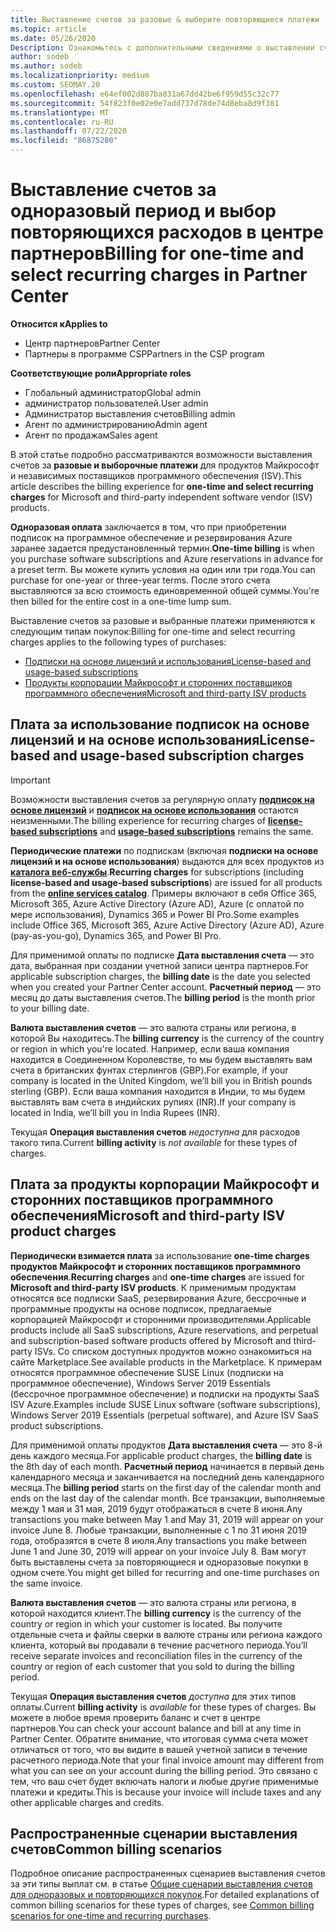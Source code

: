 ```yaml
---
title: Выставление счетов за разовые & выберите повторяющиеся платежи
ms.topic: article
ms.date: 05/26/2020
Description: Ознакомьтесь с дополнительными сведениями о выставлении счетов в центре партнеров по одноразовому выставлению счетов, чтобы заранее заданные условия и выставление счетов за выбор, повторяющиеся расходы.
author: sodeb
ms.author: sodeb
ms.localizationpriority: medium
ms.custom: SEOMAY.20
ms.openlocfilehash: e64ef002d887ba831a67dd42be6f959d55c32c77
ms.sourcegitcommit: 54f823f0e02e0e7add737d78de74d8eba8d9f381
ms.translationtype: MT
ms.contentlocale: ru-RU
ms.lasthandoff: 07/22/2020
ms.locfileid: "86875280"
---
```

# <a name="billing-for-one-time-and-select-recurring-charges-in-partner-center"></a><span data-ttu-id="2917d-103">Выставление счетов за одноразовый период и выбор повторяющихся расходов в центре партнеров</span><span class="sxs-lookup"><span data-stu-id="2917d-103">Billing for one-time and select recurring charges in Partner Center</span></span>

<span data-ttu-id="2917d-104">**Относится к**</span><span class="sxs-lookup"><span data-stu-id="2917d-104">**Applies to**</span></span>
- <span data-ttu-id="2917d-105">Центр партнеров</span><span class="sxs-lookup"><span data-stu-id="2917d-105">Partner Center</span></span>
- <span data-ttu-id="2917d-106">Партнеры в программе CSP</span><span class="sxs-lookup"><span data-stu-id="2917d-106">Partners in the CSP program</span></span>

<span data-ttu-id="2917d-107">**Соответствующие роли**</span><span class="sxs-lookup"><span data-stu-id="2917d-107">**Appropriate roles**</span></span>
- <span data-ttu-id="2917d-108">Глобальный администратор</span><span class="sxs-lookup"><span data-stu-id="2917d-108">Global admin</span></span>
- <span data-ttu-id="2917d-109">администратор пользователей.</span><span class="sxs-lookup"><span data-stu-id="2917d-109">User admin</span></span>
- <span data-ttu-id="2917d-110">Администратор выставления счетов</span><span class="sxs-lookup"><span data-stu-id="2917d-110">Billing admin</span></span>
- <span data-ttu-id="2917d-111">Агент по администрированию</span><span class="sxs-lookup"><span data-stu-id="2917d-111">Admin agent</span></span>
- <span data-ttu-id="2917d-112">Агент по продажам</span><span class="sxs-lookup"><span data-stu-id="2917d-112">Sales agent</span></span>

<span data-ttu-id="2917d-113">В этой статье подробно рассматриваются возможности выставления счетов за **разовые и выборочные платежи** для продуктов Майкрософт и независимых поставщиков программного обеспечения (ISV).</span><span class="sxs-lookup"><span data-stu-id="2917d-113">This article describes the billing experience for **one-time and select recurring charges** for Microsoft and third-party independent software vendor (ISV) products.</span></span> 

<span data-ttu-id="2917d-114">**Одноразовая оплата** заключается в том, что при приобретении подписок на программное обеспечение и резервирования Azure заранее задается предустановленный термин.</span><span class="sxs-lookup"><span data-stu-id="2917d-114">**One-time billing** is when you purchase software subscriptions and Azure reservations in advance for a preset term.</span></span> <span data-ttu-id="2917d-115">Вы можете купить условия на один или три года.</span><span class="sxs-lookup"><span data-stu-id="2917d-115">You can purchase for one-year or three-year terms.</span></span> <span data-ttu-id="2917d-116">После этого счета выставляются за всю стоимость единовременной общей суммы.</span><span class="sxs-lookup"><span data-stu-id="2917d-116">You're then billed for the entire cost in a one-time lump sum.</span></span>

<span data-ttu-id="2917d-117">Выставление счетов за разовые и выбранные платежи применяются к следующим типам покупок:</span><span class="sxs-lookup"><span data-stu-id="2917d-117">Billing for one-time and select recurring charges applies to the following types of purchases:</span></span>

- [<span data-ttu-id="2917d-118">Подписки на основе лицензий и использования</span><span class="sxs-lookup"><span data-stu-id="2917d-118">License-based and usage-based subscriptions</span></span>](#license-based-and-usage-based-subscription-charges)
- [<span data-ttu-id="2917d-119">Продукты корпорации Майкрософт и сторонних поставщиков программного обеспечения</span><span class="sxs-lookup"><span data-stu-id="2917d-119">Microsoft and third-party ISV products</span></span>](#microsoft-and-third-party-isv-product-charges)

## <a name="license-based-and-usage-based-subscription-charges"></a><span data-ttu-id="2917d-120">Плата за использование подписок на основе лицензий и на основе использования</span><span class="sxs-lookup"><span data-stu-id="2917d-120">License-based and usage-based subscription charges</span></span>

> [!IMPORTANT]
> <span data-ttu-id="2917d-121">Возможности выставления счетов за регулярную оплату [**подписок на основе лицензий**](license-based-billing.md) и [**подписок на основе использования**](usage-based-billing.md) остаются неизменными.</span><span class="sxs-lookup"><span data-stu-id="2917d-121">The billing experience for recurring charges of [**license-based subscriptions**](license-based-billing.md) and [**usage-based subscriptions**](usage-based-billing.md) remains the same.</span></span>

<span data-ttu-id="2917d-122">**Периодические платежи** по подпискам (включая **подписки на основе лицензий и на основе использования**) выдаются для всех продуктов из [**каталога веб-службы**](https://partner.microsoft.com/commerce/preferredoffers/list).</span><span class="sxs-lookup"><span data-stu-id="2917d-122">**Recurring charges** for subscriptions (including **license-based and usage-based subscriptions**) are issued for all products from the [**online services catalog**](https://partner.microsoft.com/commerce/preferredoffers/list).</span></span> <span data-ttu-id="2917d-123">Примеры включают в себя Office 365, Microsoft 365, Azure Active Directory (Azure AD), Azure (с оплатой по мере использования), Dynamics 365 и Power BI Pro.</span><span class="sxs-lookup"><span data-stu-id="2917d-123">Some examples include Office 365, Microsoft 365, Azure Active Directory (Azure AD), Azure (pay-as-you-go), Dynamics 365, and Power BI Pro.</span></span>

<span data-ttu-id="2917d-124">Для применимой оплаты по подписке **Дата выставления счета** — это дата, выбранная при создании учетной записи центра партнеров.</span><span class="sxs-lookup"><span data-stu-id="2917d-124">For applicable subscription charges, the **billing date** is the date you selected when you created your Partner Center account.</span></span> <span data-ttu-id="2917d-125">**Расчетный период** — это месяц до даты выставления счетов.</span><span class="sxs-lookup"><span data-stu-id="2917d-125">The **billing period** is the month prior to your billing date.</span></span>

<span data-ttu-id="2917d-126">**Валюта выставления счетов** — это валюта страны или региона, в которой Вы находитесь.</span><span class="sxs-lookup"><span data-stu-id="2917d-126">The **billing currency** is the currency of the country or region in which you're located.</span></span> <span data-ttu-id="2917d-127">Например, если ваша компания находится в Соединенном Королевстве, то мы будем выставлять вам счета в британских фунтах стерлингов (GBP).</span><span class="sxs-lookup"><span data-stu-id="2917d-127">For example, if your company is located in the United Kingdom, we’ll bill you in British pounds sterling (GBP).</span></span> <span data-ttu-id="2917d-128">Если ваша компания находится в Индии, то мы будем выставлять вам счета в индийских рупиях (INR).</span><span class="sxs-lookup"><span data-stu-id="2917d-128">If your company is located in India, we’ll bill you in India Rupees (INR).</span></span>

<span data-ttu-id="2917d-129">Текущая **Операция выставления счетов** *недоступна* для расходов такого типа.</span><span class="sxs-lookup"><span data-stu-id="2917d-129">Current **billing activity** is *not available* for these types of charges.</span></span>

## <a name="microsoft-and-third-party-isv-product-charges"></a><span data-ttu-id="2917d-130">Плата за продукты корпорации Майкрософт и сторонних поставщиков программного обеспечения</span><span class="sxs-lookup"><span data-stu-id="2917d-130">Microsoft and third-party ISV product charges</span></span>

<span data-ttu-id="2917d-131">**Периодически взимается плата** за использование **one-time charges** **продуктов Майкрософт и сторонних поставщиков программного обеспечения**.</span><span class="sxs-lookup"><span data-stu-id="2917d-131">**Recurring charges** and **one-time charges** are issued for **Microsoft and third-party ISV products**.</span></span> <span data-ttu-id="2917d-132">К применимым продуктам относятся все подписки SaaS, резервирования Azure, бессрочные и программные продукты на основе подписок, предлагаемые корпорацией Майкрософт и сторонними производителями.</span><span class="sxs-lookup"><span data-stu-id="2917d-132">Applicable products include all SaaS subscriptions, Azure reservations, and perpetual and subscription-based software products offered by Microsoft and third-party ISVs.</span></span> <span data-ttu-id="2917d-133">Со списком доступных продуктов можно ознакомиться на сайте Marketplace.</span><span class="sxs-lookup"><span data-stu-id="2917d-133">See available products in the Marketplace.</span></span> <span data-ttu-id="2917d-134">К примерам относятся программное обеспечение SUSE Linux (подписки на программное обеспечение), Windows Server 2019 Essentials (бессрочное программное обеспечение) и подписки на продукты SaaS ISV Azure.</span><span class="sxs-lookup"><span data-stu-id="2917d-134">Examples include SUSE Linux software (software subscriptions), Windows Server 2019 Essentials (perpetual software), and Azure ISV SaaS product subscriptions.</span></span>

<span data-ttu-id="2917d-135">Для применимой оплаты продуктов **Дата выставления счета** — это 8-й день каждого месяца.</span><span class="sxs-lookup"><span data-stu-id="2917d-135">For applicable product charges, the **billing date** is the 8th day of each month.</span></span> <span data-ttu-id="2917d-136">**Расчетный период** начинается в первый день календарного месяца и заканчивается на последний день календарного месяца.</span><span class="sxs-lookup"><span data-stu-id="2917d-136">The **billing period** starts on the first day of the calendar month and ends on the last day of the calendar month.</span></span> <span data-ttu-id="2917d-137">Все транзакции, выполняемые между 1 мая и 31 мая, 2019 будут отображаться в счете 8 июня.</span><span class="sxs-lookup"><span data-stu-id="2917d-137">Any transactions you make between May 1 and May 31, 2019 will appear on your invoice June 8.</span></span> <span data-ttu-id="2917d-138">Любые транзакции, выполненные с 1 по 31 июня 2019 года, отобразятся в счете 8 июля.</span><span class="sxs-lookup"><span data-stu-id="2917d-138">Any transactions you make between June 1 and June 30, 2019 will appear on your invoice July 8.</span></span> <span data-ttu-id="2917d-139">Вам могут быть выставлены счета за повторяющиеся и одноразовые покупки в одном счете.</span><span class="sxs-lookup"><span data-stu-id="2917d-139">You might get billed for recurring and one-time purchases on the same invoice.</span></span>

<span data-ttu-id="2917d-140">**Валюта выставления счетов** — это валюта страны или региона, в которой находится клиент.</span><span class="sxs-lookup"><span data-stu-id="2917d-140">The **billing currency** is the currency of the country or region in which your customer is located.</span></span> <span data-ttu-id="2917d-141">Вы получите отдельные счета и файлы сверки в валюте страны или региона каждого клиента, который вы продавали в течение расчетного периода.</span><span class="sxs-lookup"><span data-stu-id="2917d-141">You’ll receive separate invoices and reconciliation files in the currency of the country or region of each customer that you sold to during the billing period.</span></span>

<span data-ttu-id="2917d-142">Текущая **Операция выставления счетов** *доступна* для этих типов оплаты.</span><span class="sxs-lookup"><span data-stu-id="2917d-142">Current **billing activity** is *available* for these types of charges.</span></span> <span data-ttu-id="2917d-143">Вы можете в любое время проверить баланс и счет в центре партнеров.</span><span class="sxs-lookup"><span data-stu-id="2917d-143">You can check your account balance and bill at any time in Partner Center.</span></span> <span data-ttu-id="2917d-144">Обратите внимание, что итоговая сумма счета может отличаться от того, что вы видите в вашей учетной записи в течение расчетного периода.</span><span class="sxs-lookup"><span data-stu-id="2917d-144">Note that your final invoice amount may different from what you can see on your account during the billing period.</span></span> <span data-ttu-id="2917d-145">Это связано с тем, что ваш счет будет включать налоги и любые другие применимые платежи и кредиты.</span><span class="sxs-lookup"><span data-stu-id="2917d-145">This is because your invoice will include taxes and any other applicable charges and credits.</span></span>

## <a name="common-billing-scenarios"></a><span data-ttu-id="2917d-146">Распространенные сценарии выставления счетов</span><span class="sxs-lookup"><span data-stu-id="2917d-146">Common billing scenarios</span></span>

<span data-ttu-id="2917d-147">Подробное описание распространенных сценариев выставления счетов за эти типы выплат см. в статье [Общие сценарии выставления счетов для одноразовых и повторяющихся покупок](common-billing-scenarios-onetime-recurring.md).</span><span class="sxs-lookup"><span data-stu-id="2917d-147">For detailed explanations of common billing scenarios for these types of charges, see [Common billing scenarios for one-time and recurring purchases](common-billing-scenarios-onetime-recurring.md).</span></span>
